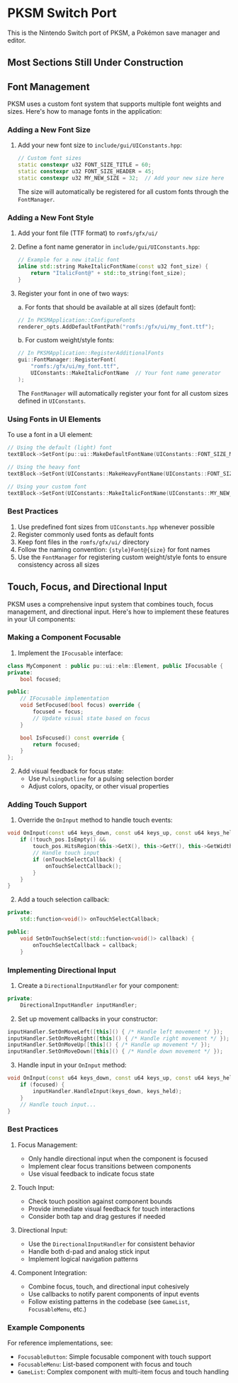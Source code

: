 # PKSM Switch Port

This is the Nintendo Switch port of PKSM, a Pokémon save manager and editor.

## Most Sections Still Under Construction

## Font Management

PKSM uses a custom font system that supports multiple font weights and sizes. Here's how to manage fonts in the application:

### Adding a New Font Size

1. Add your new font size to `include/gui/UIConstants.hpp`:

   ```cpp
   // Custom font sizes
   static constexpr u32 FONT_SIZE_TITLE = 60;
   static constexpr u32 FONT_SIZE_HEADER = 45;
   static constexpr u32 MY_NEW_SIZE = 32;  // Add your new size here
   ```

   The size will automatically be registered for all custom fonts through the `FontManager`.

### Adding a New Font Style

1. Add your font file (TTF format) to `romfs/gfx/ui/`

2. Define a font name generator in `include/gui/UIConstants.hpp`:

   ```cpp
   // Example for a new italic font
   inline std::string MakeItalicFontName(const u32 font_size) {
       return "ItalicFont@" + std::to_string(font_size);
   }
   ```

3. Register your font in one of two ways:

   a. For fonts that should be available at all sizes (default font):

   ```cpp
   // In PKSMApplication::ConfigureFonts
   renderer_opts.AddDefaultFontPath("romfs:/gfx/ui/my_font.ttf");
   ```

   b. For custom weight/style fonts:

   ```cpp
   // In PKSMApplication::RegisterAdditionalFonts
   gui::FontManager::RegisterFont(
       "romfs:/gfx/ui/my_font.ttf",
       UIConstants::MakeItalicFontName  // Your font name generator
   );
   ```

   The `FontManager` will automatically register your font for all custom sizes defined in `UIConstants`.

### Using Fonts in UI Elements

To use a font in a UI element:

```cpp
// Using the default (light) font
textBlock->SetFont(pu::ui::MakeDefaultFontName(UIConstants::FONT_SIZE_MEDIUM));

// Using the heavy font
textBlock->SetFont(UIConstants::MakeHeavyFontName(UIConstants::FONT_SIZE_TITLE));

// Using your custom font
textBlock->SetFont(UIConstants::MakeItalicFontName(UIConstants::MY_NEW_SIZE));
```

### Best Practices

1. Use predefined font sizes from `UIConstants.hpp` whenever possible
2. Register commonly used fonts as default fonts
3. Keep font files in the `romfs/gfx/ui/` directory
4. Follow the naming convention: `{style}Font@{size}` for font names
5. Use the `FontManager` for registering custom weight/style fonts to ensure consistency across all sizes

## Touch, Focus, and Directional Input

PKSM uses a comprehensive input system that combines touch, focus management, and directional input. Here's how to implement these features in your UI components:

### Making a Component Focusable

1. Implement the `IFocusable` interface:

```cpp
class MyComponent : public pu::ui::elm::Element, public IFocusable {
private:
    bool focused;

public:
    // IFocusable implementation
    void SetFocused(bool focus) override {
        focused = focus;
        // Update visual state based on focus
    }

    bool IsFocused() const override {
        return focused;
    }
};
```

2. Add visual feedback for focus state:
   - Use `PulsingOutline` for a pulsing selection border
   - Adjust colors, opacity, or other visual properties

### Adding Touch Support

1. Override the `OnInput` method to handle touch events:

```cpp
void OnInput(const u64 keys_down, const u64 keys_up, const u64 keys_held, const pu::ui::TouchPoint touch_pos) override {
    if (!touch_pos.IsEmpty() &&
        touch_pos.HitsRegion(this->GetX(), this->GetY(), this->GetWidth(), this->GetHeight())) {
        // Handle touch input
        if (onTouchSelectCallback) {
            onTouchSelectCallback();
        }
    }
}
```

2. Add a touch selection callback:

```cpp
private:
    std::function<void()> onTouchSelectCallback;

public:
    void SetOnTouchSelect(std::function<void()> callback) {
        onTouchSelectCallback = callback;
    }
```

### Implementing Directional Input

1. Create a `DirectionalInputHandler` for your component:

```cpp
private:
    DirectionalInputHandler inputHandler;
```

2. Set up movement callbacks in your constructor:

```cpp
inputHandler.SetOnMoveLeft([this]() { /* Handle left movement */ });
inputHandler.SetOnMoveRight([this]() { /* Handle right movement */ });
inputHandler.SetOnMoveUp([this]() { /* Handle up movement */ });
inputHandler.SetOnMoveDown([this]() { /* Handle down movement */ });
```

3. Handle input in your `OnInput` method:

```cpp
void OnInput(const u64 keys_down, const u64 keys_up, const u64 keys_held, const pu::ui::TouchPoint touch_pos) override {
    if (focused) {
        inputHandler.HandleInput(keys_down, keys_held);
    }
    // Handle touch input...
}
```

### Best Practices

1. Focus Management:

   - Only handle directional input when the component is focused
   - Implement clear focus transitions between components
   - Use visual feedback to indicate focus state

2. Touch Input:

   - Check touch position against component bounds
   - Provide immediate visual feedback for touch interactions
   - Consider both tap and drag gestures if needed

3. Directional Input:

   - Use the `DirectionalInputHandler` for consistent behavior
   - Handle both d-pad and analog stick input
   - Implement logical navigation patterns

4. Component Integration:
   - Combine focus, touch, and directional input cohesively
   - Use callbacks to notify parent components of input events
   - Follow existing patterns in the codebase (see `GameList`, `FocusableMenu`, etc.)

### Example Components

For reference implementations, see:

- `FocusableButton`: Simple focusable component with touch support
- `FocusableMenu`: List-based component with focus and touch
- `GameList`: Complex component with multi-item focus and touch handling
